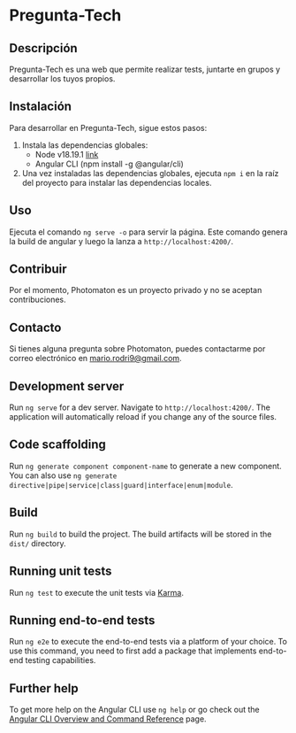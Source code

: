 # Pregunta-Tech

## Descripción

Pregunta-Tech es una web que permite realizar tests, juntarte en grupos y desarrollar los tuyos propios.

## Instalación

Para desarrollar en Pregunta-Tech, sigue estos pasos:

1. Instala las dependencias globales:
   - Node v18.19.1 [link](https://nodejs.org/download/release/v18.19.1/)
   - Angular CLI (npm install -g @angular/cli)
3. Una vez instaladas las dependencias globales, ejecuta `npm i` en la raíz del proyecto para instalar las dependencias locales.

## Uso

Ejecuta el comando `ng serve -o` para servir la página. Este comando genera la build de angular y luego la lanza a `http://localhost:4200/`.

## Contribuir

Por el momento, Photomaton es un proyecto privado y no se aceptan contribuciones.

## Contacto

Si tienes alguna pregunta sobre Photomaton, puedes contactarme por correo electrónico en mario.rodri9@gmail.com.

## Development server

Run `ng serve` for a dev server. Navigate to `http://localhost:4200/`. The application will automatically reload if you change any of the source files.

## Code scaffolding

Run `ng generate component component-name` to generate a new component. You can also use `ng generate directive|pipe|service|class|guard|interface|enum|module`.

## Build

Run `ng build` to build the project. The build artifacts will be stored in the `dist/` directory.

## Running unit tests

Run `ng test` to execute the unit tests via [Karma](https://karma-runner.github.io).

## Running end-to-end tests

Run `ng e2e` to execute the end-to-end tests via a platform of your choice. To use this command, you need to first add a package that implements end-to-end testing capabilities.

## Further help

To get more help on the Angular CLI use `ng help` or go check out the [Angular CLI Overview and Command Reference](https://angular.io/cli) page.

